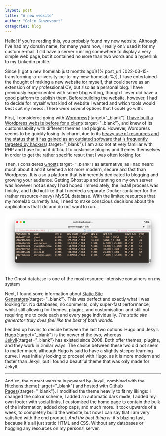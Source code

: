 ```yaml
---
layout: post
title: "A new website"
author: "Colin Ganzevoort"
categories: blog
---
```


<p class="dropcap">Hello! If you're reading this, you probably found my new website. Although I've had my domain name, for many years now, I really only used it for my custom e-mail. I did have a server running somewhere to display a very simple web page, but it contained no more than two words and a hyperlink to my LinkedIn profile.</p>

Since [I got a new homelab just months ago]({% post_url 2022-03-15-transforming-a-university-pc-to-my-new-homelab %}), I have entertained the thought of making a new website for myself, that could serve as an extension of my professional CV, but also as a personal blog. I have previously experimented with some blog writing, though I never did have a good platform to publish them. Before building the website, however, I had to decide for myself what kind of website I wanted and which tools would best suit my needs. There were several options that I could go with.

First, I considered going with [Wordpress](https://wordpress.org/){:target="_blank"}. [I have built a Wordpress website before for a client](https://dezeilmakerij.frl/){:target="_blank"}, and knew of its customisability with different themes and plugins. However, Wordpress seems to be quickly losing its charm, due to its [heavy use of resources and the status that it has gained as an outdated software that is frequently targeted by hackers](https://www.makeuseof.com/is-wordpress-still-worth-using/){:target="_blank"}. I am also not at very familiar with PHP and have found it difficult to customise plugins and themes themselves in order to get the rather specific result that I was often looking for.

Then, I considered [Ghost](https://ghost.org/){:target="_blank"} as alternative, as I had heard much about it and it seemed a lot more modern, secure and fast than Wordpress. It is also a platform that is inherently dedicated to blogging and growing your audience. Getting Ghost up and running on my own server was however not as easy I had hoped. Immediately, the install process was finicky, and I did not like that I needed a separate Docker container for the (rather resource-heavy) MySQL database. With the limited resources that my homelab currently has, I need to make conscious decisions about the applications that I do and do not want to run.

<img src="/assets/images/Screenshot-ghost-db-resources.png" alt="Ghost resource usage" />
<figcaption>The Ghost database is one of the most resource-intensive containers on my system</figcaption>

Next, I found some information about [Static Site Generators](https://www.cloudflare.com/en-gb/learning/performance/static-site-generator/){:target="_blank"}. This was perfect and exactly what I was looking for. No databases, no comments; only super-fast performance, whilst still allowing for themes, plugins, and customisation, and still not requiring me to code each and every page individually. *The static site generator truly does feel like the best of both worlds.*

I ended up having to decide between the last two options: Hugo and Jekyll. [Hugo](https://gohugo.io/){:target="_blank"} is the newer of the two, whereas [Jekyll](https://jekyllrb.com/){:target="_blank"} has existed since 2008. Both offer themes, plugins, and they work in similar ways. The choice between these two did not seem to matter much, although Hugo is said to have a slightly steeper learning curve. I was initially looking to proceed with Hugo, as it is more modern and faster than Jekyll, but I found a beautiful theme that was only made for Jekyll.

---

And so, the current website is powered by Jekyll, combined with the [Hitchens theme](https://github.com/patdryburgh/hitchens){:target="_blank"} and hosted with [Github Pages](https://pages.github.com/){:target="_blank"}. I modified the theme heavily to fit my likings: I changed the colour scheme, I added an automatic dark mode, I added my own footer with social links, I customised the home page to contain the bulk of the information, added drop caps, and much more. It took upwards of a week, to completely build the website, but now I can say that I am very satisfied with the end product. *And the best thing is*: it's blazing fast, because it's all just static HTML and CSS. Without any databases or hogging any resources on my personal server.